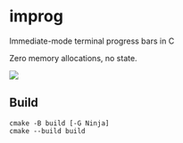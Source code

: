 # improg
Immediate-mode terminal progress bars in C

Zero memory allocations, no state.

![](https://gist.github.com/charlesnicholson/ff8b3ba1e0929f814f2dda1be83859c1/raw/1015df560fee8c1b4a1085b28ee1afe62eac8160/improg.gif)

## Build
```
cmake -B build [-G Ninja]
cmake --build build
```
